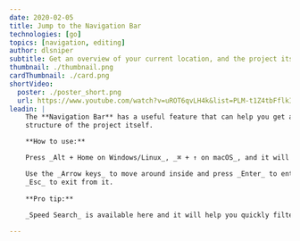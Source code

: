 ```yaml
---
date: 2020-02-05
title: Jump to the Navigation Bar
technologies: [go]
topics: [navigation, editing]
author: dlsniper
subtitle: Get an overview of your current location, and the project itself
thumbnail: ./thumbnail.png
cardThumbnail: ./card.png
shortVideo:
  poster: ./poster_short.png
  url: https://www.youtube.com/watch?v=uROT6qvLH4k&list=PLM-t1Z4tbFflkIOaap4P-BV30ZrZwrDld&index=12
leadin: |
    The **Navigation Bar** has a useful feature that can help you get an overview of both your current location and the
    structure of the project itself.

    **How to use:**

    Press _Alt + Home on Windows/Linux_, _⌘ + ↑ on macOS_, and it will appear.

    Use the _Arrow keys_ to move around inside and press _Enter_ to enter a certain folder or
    _Esc_ to exit from it.
    
    **Pro tip:**
    
    _Speed Search_ is available here and it will help you quickly filter the files in your view.

---
```


